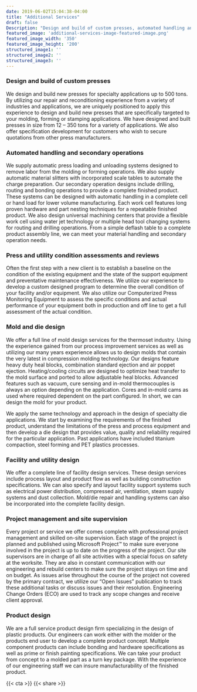 ```yaml
---
date: 2019-06-02T15:04:38-04:00
title: "Additional Services"
draft: false
Description: "Design and build of custom presses, automated handling and secondary operations, assessments, mold and die..."
featured_image: 'additional-services-image-featured-image.png'
featured_image_width: '350'
featured_image_height: '200'
structured_image1: ''
structured_image2: ''
structured_image3: ''
---
```


### Design and build of custom presses

We design and build new presses for specialty applications up to 500 tons.  By utilizing our repair and reconditioning experience from a variety of industries and applications, we are uniquely positioned to apply this experience to design and build new presses that are specifically targeted to your molding, forming or stamping applications.  We have designed and built presses in size from 12 – 350 tons for a variety of applications.  We also offer specification development for customers who wish to secure quotations from other press manufacturers.

### Automated handling and secondary operations

We supply automatic press loading and unloading systems designed to remove labor from the molding or forming operations. We also supply automatic material slitters with incorporated scale tables to automate the charge preparation. Our secondary operation designs include drilling, routing and bonding operations to provide a complete finished product. These systems can be designed with automatic handling in a complete cell or hand load for lower volume manufacturing. Each work cell features long proven hardware and part nesting techniques for a repeatable finished product. We also design universal machining centers that provide a flexible work cell using water jet technology or multiple head tool changing systems for routing and drilling operations. From a simple deflash table to a complete product assembly line, we can meet your material handling and secondary operation needs.

### Press and utility condition assessments and reviews

Often the first step with a new client is to establish a baseline on the condition of the existing equipment and the state of the support equipment and preventative maintenance effectiveness.  We utilize our experience to develop a custom designed program to determine the overall condition of your facility and/or equipment.  We also utilize our Computerized Press Monitoring Equipment to assess the specific conditions and actual performance of your equipment both in production and off line to get a full assessment of the actual condition.

### Mold and die design

We offer a full line of mold design services for the thermoset industry. Using the experience gained from our process improvement services as well as utilizing our many years experience allows us to design molds that contain the very latest in compression molding technology. Our designs feature heavy duty heal blocks, combination standard ejection and air poppet ejection. Heating/cooling circuits are designed to optimize heat transfer to the mold surface and ported to allow adjustable heal blocks. Advanced features such as vacuum, cure sensing and in-mold thermocouples is always an option depending on the application. Cores and in-mold cams as used where required dependent on the part configured. In short, we can design the mold for your product.

We apply the same technology and approach in the design of specialty die applications.  We start by examining the requirements of the finished product, understand the limitations of the press and process equipment and then develop a die design that provides value, quality and reliability required for the particular application.  Past applications have included titanium compaction, steel forming and PET plastics processes.

### Facility and utility design

We offer a complete line of facility design services. These design services include process layout and product flow as well as building construction specifications. We can also specify and layout facility support systems such as electrical power distribution, compressed air, ventilation, steam supply systems and dust collection. Mold/die repair and handling systems can also be incorporated into the complete facility design.

### Project management and site supervision

Every project or service we offer comes complete with professional project management and skilled on-site supervision.  Each stage of the project is planned and published using Microsoft Project™ to make sure everyone involved in the project is up to date on the progress of the project.  Our site supervisors are in charge of all site activities with a special focus on safety at the worksite.  They are also in constant communication with our engineering and rebuild centers to make sure the project stays on time and on budget.  As issues arise throughout the course of the project not covered by the primary contract, we utilize our “Open Issues” publication to track these additional tasks or discuss issues and their resolution.  Engineering Change Orders (ECO) are used to track any scope changes and receive client approval.

### Product design

We are a full service product design firm specializing in the design of plastic products. Our engineers can work either with the molder or the products end user to develop a complete product concept. Multiple component products can include bonding and hardware specifications as well as prime or finish painting specifications. We can take your product from concept to a molded part as a turn key package. With the experience of our engineering staff we can insure manufacturability of the finished product.


{{< cta >}}
{{< share >}}